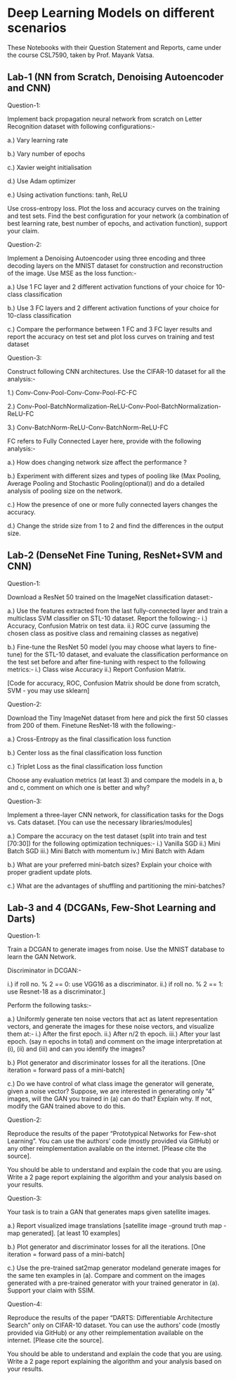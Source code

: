 # Deep Learning Models on different scenarios

These Notebooks with their Question Statement and Reports, came under the course CSL7590, taken by Prof. Mayank Vatsa.

## Lab-1 (NN from Scratch, Denoising Autoencoder and CNN)

Question-1:

Implement back propagation neural network from scratch on Letter Recognition dataset with following configurations:-

a.) Vary learning rate

b.) Vary number of epochs

c.) Xavier weight initialisation

d.) Use Adam optimizer

e.) Using activation functions: tanh, ReLU

Use cross-entropy loss. Plot the loss and accuracy curves on the training and test sets. Find the best configuration for your network (a combination of best learning rate, best number of epochs, and activation function), support your claim.

Question-2:

Implement a Denoising Autoencoder using three encoding and three decoding layers on the MNIST dataset for construction and reconstruction of the image. Use MSE as the loss function:-

a.) Use 1 FC layer and 2 different activation functions of your choice for 10-class classification

b.) Use 3 FC layers and 2 different activation functions of your choice for 10-class classification

c.) Compare the performance between 1 FC and 3 FC layer results and report the accuracy on test set and plot loss curves on training and test dataset

Question-3:

Construct following CNN architectures. Use the CIFAR-10 dataset for all the analysis:-

1.) Conv-Conv-Pool-Conv-Conv-Pool-FC-FC

2.) Conv-Pool-BatchNormalization-ReLU-Conv-Pool-BatchNormalization-ReLU-FC

3.) Conv-BatchNorm-ReLU-Conv-BatchNorm-ReLU-FC

FC refers to Fully Connected Layer here, provide with the following analysis:-

a.) How does changing network size affect the performance ?

b.) Experiment with different sizes and types of pooling like (Max Pooling, Average Pooling and Stochastic Pooling(optional)) and do a detailed analysis of pooling size on the network.

c.) How the presence of one or more fully connected layers changes the accuracy.

d.) Change the stride size from 1 to 2 and find the differences in the output size.

## Lab-2 (DenseNet Fine Tuning, ResNet+SVM and CNN)

Question-1:

Download a ResNet 50 trained on the ImageNet classification dataset:-

a.) Use the features extracted from the last fully-connected layer and train a multiclass SVM
classifier on STL-10 dataset. Report the following:- 
i.) Accuracy, Confusion Matrix on test data. 
ii.) ROC curve (assuming the chosen class as positive class and remaining classes as negative) 

b.) Fine-tune the ResNet 50 model (you may choose what layers to fine-tune) for the STL-10 dataset, and evaluate the classification performance on the test set before and after fine-tuning with respect to the following metrics:-
i.) Class wise Accuracy 
ii.) Report Confusion Matrix. 

[Code for accuracy, ROC, Confusion Matrix should be done from scratch, SVM - you may use sklearn]

Question-2:

Download the Tiny ImageNet dataset from here and pick the first 50 classes from 200 of them. Finetune ResNet-18 with the following:-

a.) Cross-Entropy as the final classification loss function 

b.) Center loss as the final classification loss function 

c.) Triplet Loss as the final classification loss function 

Choose any evaluation metrics (at least 3) and compare the models in a, b and c, comment on which one is better and why?

Question-3:

Implement a three-layer CNN network, for classification tasks for the Dogs vs. Cats dataset. [You can use the necessary libraries/modules]

a.) Compare the accuracy on the test dataset (split into train and test [70:30]) for the following optimization techniques:-
i.) Vanilla SGD
ii.) Mini Batch SGD
iii.) Mini Batch with momentum
iv.) Mini Batch with Adam

b.) What are your preferred mini-batch sizes? Explain your choice with proper gradient update plots.

c.) What are the advantages of shuffling and partitioning the mini-batches? 

## Lab-3 and 4 (DCGANs, Few-Shot Learning and Darts)

Question-1:

Train a DCGAN to generate images from noise. Use the MNIST database to learn the GAN Network.

Discriminator in DCGAN:-

i.) if roll no. % 2 == 0: use VGG16 as a discriminator.
ii.) if roll no. % 2 == 1: use Resnet-18 as a discriminator.]

Perform the following tasks:-

a.) Uniformly generate ten noise vectors that act as latent representation vectors, and generate the images for these noise vectors, and visualize them at:-
i.) After the first epoch.
ii.) After n/2 th epoch.
iii.) After your last epoch. (say n epochs in total) and comment on the image interpretation at (i), (ii) and (iii) and can you identify the images? 

b.) Plot generator and discriminator losses for all the iterations. [One iteration = forward pass of a mini-batch]

c.) Do we have control of what class image the generator will generate, given a noise vector? Suppose, we are interested in generating only “4” images, will the GAN you trained in (a) can do that? Explain why. If not, modify the GAN trained above to do this. 

Question-2:

Reproduce the results of the paper “Prototypical Networks for Few-shot Learning”. You can use the authors’ code (mostly provided via GitHub) or any other reimplementation available on the internet. [Please cite the source].

You should be able to understand and explain the code that you are using. Write a 2 page report explaining the algorithm and your analysis based on your results. 

Question-3:

Your task is to train a GAN that generates maps given satellite images. 

a.) Report visualized image translations [satellite image -ground truth map - map generated]. [at least 10 examples] 

b.) Plot generator and discriminator losses for all the iterations. [One iteration = forward pass of a mini-batch]

c.) Use the pre-trained sat2map generator modeland generate images for the same ten examples in (a). Compare and comment on the images generated with a pre-trained generator with your trained generator in (a). Support your claim with SSIM. 

Question-4:

Reproduce the results of the paper “DARTS: Differentiable Architecture Search” only on CIFAR-10 dataset. You can use the authors’ code (mostly provided via GitHub) or any other reimplementation available on the internet. [Please cite the source].

You should be able to understand and explain the code that you are using. Write a 2 page report explaining the algorithm and your analysis based on your results. 
